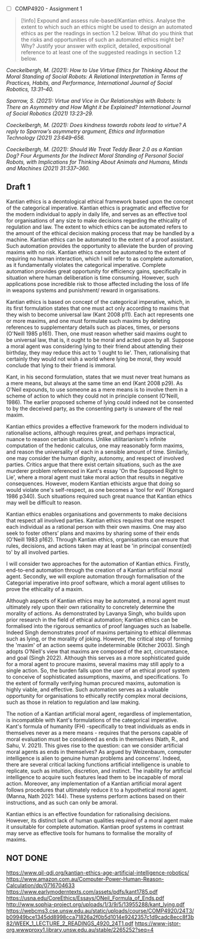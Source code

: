- [ ] COMP4920 - Assignment 1

> [!info] Expound and assess rule-based/Kantian ethics. Analyse the extent to which such an ethics might be used to design an automated ethics as per the readings in section 1.2 below. What do you think that the risks and opportunities of such an automated ethics might be? Why? Justify your answer with explicit, detailed, expositional reference to at least one of the suggested readings in section 1.2 below.

*Coeckelbergh, M. (2021): How to Use Virtue Ethics for Thinking About the Moral Standing of Social Robots: A Relational Interpretation in Terms of Practices, Habits, and Performance, International Journal of Social Robotics, 13:31–40.*

*Sparrow, S. (2021): Virtue and Vice in Our Relationships with Robots: Is There an Asymmetry and How Might it be Explained? International Journal of Social Robotics (2021) 13:23–29.*

*Coeckelbergh, M. (2021): Does kindness towards robots lead to virtue? A reply to Sparrow’s asymmetry argument, Ethics and Information Technology (2021) 23:649–656.*

*Coeckelbergh, M. (2021): Should We Treat Teddy Bear 2.0 as a Kantian Dog? Four Arguments for the Indirect Moral Standing of Personal Social Robots, with Implications for Thinking About Animals and Humans, Minds and Machines (2021) 31:337–360.*

## Draft 1
Kantian ethics is a deontological ethical framework based upon the concept of the categorical imperative. Kantian ethics is pragmatic and effective for the modern individual to apply in daily life, and serves as an effective tool for organisations of any size to make decisions regarding the ethicality of regulation and law. The extent to which ethics can be automated refers to the amount of the ethical decision making process that may be handled by a machine. Kantian ethics can be automated to the extent of a proof assistant. Such automation provides the opportunity to alleviate the burden of proving maxims with no risk. Kantian ethics cannot be automated to the extent of requiring no human interaction, which I will refer to as complete automation, as it fundamentally violates the categorical imperative. Complete automation provides great opportunity for efficiency gains, specifically in situation where human deliberation is time consuming. However, such applications pose incredible risk to those affected including the loss of life in weapons systems and punishment/ reward in organisations.

Kantian ethics is based on concept of the categorical imperative, which, in its first formulation states that one must act only according to maxims that they wish to become universal law (Kant 2008 p11). Each act represents one or more maxims, and one must formulate such maxims by deleting references to supplementary details such as places, times, or persons (O'Neill 1985 p161). Then, one must reason whether said maxims ought to be universal law, that is, it ought to be moral and acted upon by all. Suppose a moral agent was considering lying to their friend about attending their birthday, they may reduce this act to 'I ought to lie'. Then, rationalising that certainly they would not wish a world where lying be moral, they would conclude that lying to their friend is immoral.

Kant, in his second formulation, states that we must never treat humans as a mere means, but always at the same time an end (Kant 2008 p29). As O'Neil expounds, to use someone as a mere means is to involve them in a scheme of action to which they could not in principle consent (O’Neill, 1986). The earlier proposed scheme of lying could indeed not be consented to by the deceived party, as the consenting party is unaware of the real maxim.

Kantian ethics provides a effective framework for the modern individual to rationalise actions, although requires great, and perhaps impractical, nuance to reason certain situations. Unlike utilitarianism's infinite computation of the hedonic calculus, one may reasonably form maxims, and reason the universality of each in a sensible amount of time. Similarly, one may consider the human dignity, autonomy, and respect of involved parties. Critics argue that there exist certain situations, such as the axe murderer problem referenced in Kant's essay 'On the Supposed Right to Lie', where a moral agent must take moral action that results in negative consequences. However, modern Kantian ethicists argue that doing so would violate one's self-respect, as one becomes a 'tool for evil' (Korsgaard 1986 p340). Such situations required such great nuance that Kantian ethics may well be difficult to reason.

Kantian ethics enables organisations and governments to make decisions that respect all involved parties. Kantian ethics requires that one respect each individual as a rational person with their own maxims. One may also seek to foster others’ plans and maxims by sharing some of their ends (O'Neill 1983 p162). Through Kantian ethics, organisations can ensure that rules, decisions, and actions taken may at least be 'in principal consent(ed) to' by all involved parties.

I will consider two approaches for the automation of Kantian ethics. Firstly, end-to-end automation through the creation of a Kantian artificial moral agent. Secondly, we will explore automation through formalisation of the Categorial imperative into proof software, which a moral agent utilises to prove the ethicality of a maxim.

Although aspects of Kantian ethics may be automated, a moral agent must ultimately rely upon their own rationality to concretely determine the morality of actions. As demonstrated by Lavanya Singh, who builds upon prior research in the field of ethical automation; Kantian ethics can be formalised into the rigorous semantics of proof languages such as Isabelle. Indeed Singh demonstrates proof of maxims pertaining to ethical dilemmas such as lying, or the morality of joking. However, the critical step of forming the 'maxim' of an action seems quite indeterminable (Kitcher 2003). Singh adopts O'Niell's view that maxims are composed of the act, circumstance, and goal (Singh 2022). Although this serves as a more sophisticated guide for a moral agent to procure maxims, several maxims may still apply to a single action. So, the burden falls upon the user of an ethical proof system to conceive of sophisticated assumptions, maxims, and specifications. To the extent of formally verifying human procured maxims, automation is highly viable, and effective. Such automation serves as a valuable  opportunity for organisations to ethically rectify complex moral decisions, such as those in relation to regulation and law making.

The notion of a Kantian artificial moral agent, regardless of implementation, is incompatible with Kant's formulations of the categorical imperative. Kant's formula of humanity (FH) -specifically to treat individuals as ends in themselves never as a mere means - requires that the persons capable of moral evaluation must be considered as ends in themselves (Nath, R., and Sahu, V. 2021). This gives rise to the question: can we consider artificial moral agents as ends in themselves? As argued by Weizenbaum, computer intelligence is alien to genuine human problems and concerns'. Indeed, there are several critical lacking functions artificial intelligence is unable to replicate, such as intuition, discretion, and instinct. The inability for artificial intelligence to acquire such features lead them to be incapable of moral action. Moreover, any implementation of a Kantian artificial moral agent follows procedures that ultimately reduce it to a hypothetical moral agent. (Manna, Nath 2021: 144). These systems perform actions based on their instructions, and as such can only be amoral.

Kantian ethics is an effective foundation for rationalising decisions. However, its distinct lack of human qualities required of a moral agent make it unsuitable for complete automation. Kantian proof systems in contrast may serve as effective tools for humans to formalise the morality of maxims. 

## NOT DONE
https://www.qil-qdi.org/kantian-ethics-age-artificial-intelligence-robotics/
https://www.amazon.com.au/Computer-Power-Human-Reason-Calculation/dp/0716704633
https://www.earlymoderntexts.com/assets/pdfs/kant1785.pdf
https://usna.edu/CoreEthics/Essays/ONeil_Formula_of_Ends.pdf
http://www.sophia-project.org/uploads/1/3/9/5/13955288/kant_lying.pdf
https://webcms3.cse.unsw.edu.au/static/uploads/course/COMP4920/24T3/b09949bce1345dd8998cca71826a2f0b5d1014e9242357c1d9cadc8ecc8f3b82/WEEK_1_LECTURE_2_READINGS_4920_24T1.pdf
https://www-jstor-org.wwwproxy1.library.unsw.edu.au/stable/2265252?seq=4